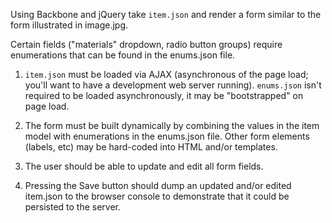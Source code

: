 Using Backbone and jQuery take `item.json` and render a form similar to the form illustrated in image.jpg.

Certain fields ("materials" dropdown, radio button groups) require enumerations that can be found in the enums.json file.

1. `item.json` must be loaded via AJAX (asynchronous of the page load; you'll want to have a development web server running). `enums.json` isn't required to be loaded asynchronously, it may be "bootstrapped" on page load.

1. The form must be built dynamically by combining the values in the item model with enumerations in the enums.json file. Other form elements (labels, etc) may be hard-coded into HTML and/or templates.

1. The user should be able to update and edit all form fields.

1. Pressing the Save button should dump an updated and/or edited item.json to the browser console to demonstrate that it could be persisted to the server.
